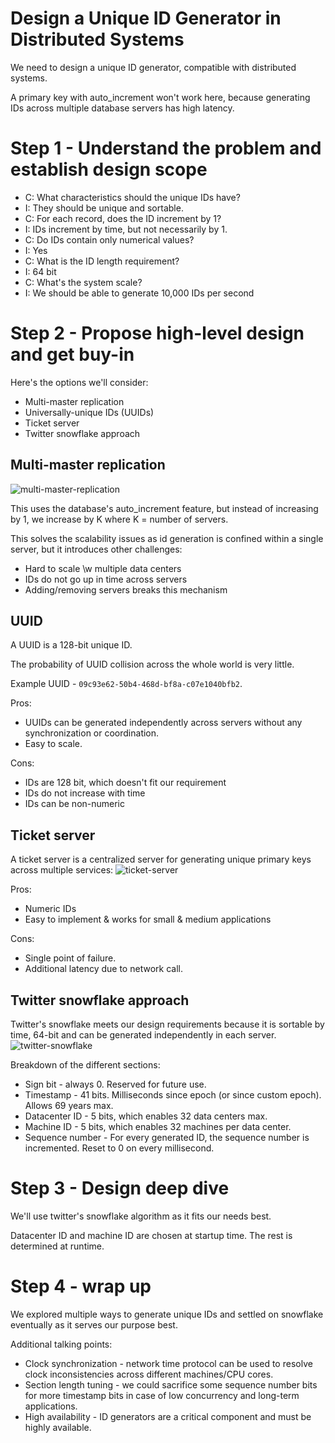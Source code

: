 # Design a Unique ID Generator in Distributed Systems
We need to design a unique ID generator, compatible with distributed systems.

A primary key with auto_increment won't work here, because generating IDs across multiple database servers has high latency.

# Step 1 - Understand the problem and establish design scope
 * C: What characteristics should the unique IDs have?
 * I: They should be unique and sortable.
 * C: For each record, does the ID increment by 1?
 * I: IDs increment by time, but not necessarily by 1.
 * C: Do IDs contain only numerical values?
 * I: Yes
 * C: What is the ID length requirement?
 * I: 64 bit
 * C: What's the system scale?
 * I: We should be able to generate 10,000 IDs per second

# Step 2 - Propose high-level design and get buy-in
Here's the options we'll consider:
 * Multi-master replication
 * Universally-unique IDs (UUIDs)
 * Ticket server
 * Twitter snowflake approach

## Multi-master replication
![multi-master-replication](images/multi-master-replication.png)

This uses the database's auto_increment feature, but instead of increasing by 1, we increase by K where K = number of servers.

This solves the scalability issues as id generation is confined within a single server, but it introduces other challenges:
 * Hard to scale \w multiple data centers
 * IDs do not go up in time across servers
 * Adding/removing servers breaks this mechanism

## UUID
A UUID is a 128-bit unique ID.

The probability of UUID collision across the whole world is very little.

Example UUID - `09c93e62-50b4-468d-bf8a-c07e1040bfb2`.

Pros:
 * UUIDs can be generated independently across servers without any synchronization or coordination.
 * Easy to scale.

Cons:
 * IDs are 128 bit, which doesn't fit our requirement
 * IDs do not increase with time
 * IDs can be non-numeric

## Ticket server
A ticket server is a centralized server for generating unique primary keys across multiple services:
![ticket-server](images/ticket-server.png)

Pros:
 * Numeric IDs
 * Easy to implement & works for small & medium applications

Cons:
 * Single point of failure.
 * Additional latency due to network call.

## Twitter snowflake approach
Twitter's snowflake meets our design requirements because it is sortable by time, 64-bit and can be generated independently in each server.
![twitter-snowflake](images/twitter-snowflake.png)

Breakdown of the different sections:
 * Sign bit - always 0. Reserved for future use.
 * Timestamp - 41 bits. Milliseconds since epoch (or since custom epoch). Allows 69 years max.
 * Datacenter ID - 5 bits, which enables 32 data centers max.
 * Machine ID - 5 bits, which enables 32 machines per data center.
 * Sequence number - For every generated ID, the sequence number is incremented. Reset to 0 on every millisecond.

# Step 3 - Design deep dive
We'll use twitter's snowflake algorithm as it fits our needs best.

Datacenter ID and machine ID are chosen at startup time. The rest is determined at runtime.

# Step 4 - wrap up
We explored multiple ways to generate unique IDs and settled on snowflake eventually as it serves our purpose best.

Additional talking points:
 * Clock synchronization - network time protocol can be used to resolve clock inconsistencies across different machines/CPU cores.
 * Section length tuning - we could sacrifice some sequence number bits for more timestamp bits in case of low concurrency and long-term applications.
 * High availability - ID generators are a critical component and must be highly available.
